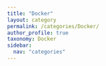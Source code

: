 ```yaml
---
title: "Docker"
layout: category
permalink: /categories/Docker/
author_profile: true
taxonomy: Docker
sidebar:
  nav: "categories"
---
```

